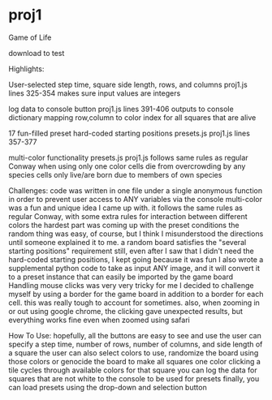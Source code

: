 proj1
=====

Game of Life

download to test

Highlights:


User-selected step time, square side length, rows, and columns
proj1.js lines 325-354
makes sure input values are integers


log data to console button
proj1.js lines 391-406
outputs to console dictionary mapping row,column to color index for all squares that are alive


17 fun-filled preset hard-coded starting positions
presets.js
proj1.js lines 357-377


multi-color functionality
presets.js
proj1.js
follows same rules as regular Conway when using only one color
cells die from overcrowding by any species
cells only live/are born due to members of own species



Challenges:
code was written in one file under a single anonymous function in order to prevent user access to ANY variables via the console
multi-color was a fun and unique idea I came up with. it follows the same rules as regular Conway, with some extra rules for interaction between different colors
the hardest part was coming up with the preset conditions
the random thing was easy, of course, but I think I misunderstood the directions until someone explained it to me. a random board satisfies the "several starting positions" requirement
still, even after I saw that I didn't need the hard-coded starting positions, I kept going because it was fun
I also wrote a supplemental python code to take as input ANY image, and it will convert it to a preset instance that can easily be imported by the game board
Handling mouse clicks was very very tricky for me
I decided to challenge myself by using a border for the game board in addition to a border for each cell. this was really tough to account for sometimes.
also, when zooming in or out using google chrome, the clicking gave unexpected results, but everything works fine even when zoomed using safari



How To Use:
hopefully, all the buttons are easy to see and use
the user can specify a step time, number of rows, number of columns, and side length of a square
the user can also select colors to use, randomize the board using those colors or genocide the board to make all squares one color
clicking a tile cycles through available colors for that square
you can log the data for squares that are not white to the console to be used for presets
finally, you can load presets using the drop-down and selection button